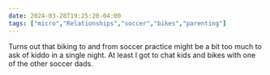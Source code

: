 ```yaml
---
date: 2024-03-28T19:25:20-04:00
tags: ["micro","Relationships","soccer","bikes","parenting"]
---
```

Turns out that biking to and from soccer practice might be a bit too much to ask of kiddo in a single night. At least I got to chat kids and bikes with one of the other soccer dads.